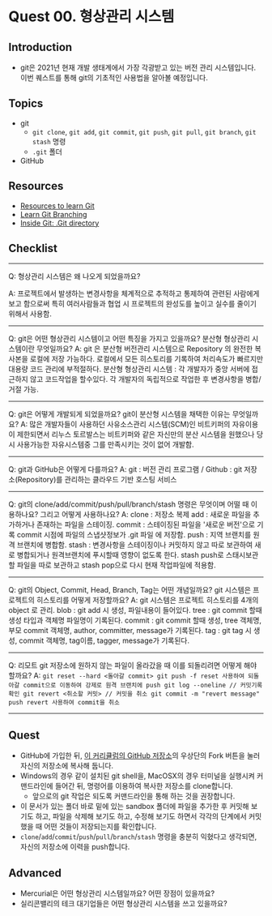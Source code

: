 # Quest 00. 형상관리 시스템

## Introduction
* git은 2021년 현재 개발 생태계에서 가장 각광받고 있는 버전 관리 시스템입니다. 이번 퀘스트를 통해 git의 기초적인 사용법을 알아볼 예정입니다.

## Topics
* git
  * `git clone`, `git add`, `git commit`, `git push`, `git pull`, `git branch`, `git stash` 명령
  * `.git` 폴더
* GitHub

## Resources
* [Resources to learn Git](https://try.github.io)
* [Learn Git Branching](https://learngitbranching.js.org/?locale=ko)
* [Inside Git: .Git directory](https://githowto.com/git_internals_git_directory)

## Checklist
___
Q: 형상관리 시스템은 왜 나오게 되었을까요?


A: 프로젝트에서 발생하는 변경사항을 체계적으로 추적하고 통제하여 관련된 사람에게 보고 함으로써 특히 여러사람들과 협업 시 프로젝트의 완성도를 높이고 실수를 줄이기 위해서 사용함.
___
Q: git은 어떤 형상관리 시스템이고 어떤 특징을 가지고 있을까요? 분산형 형상관리 시스템이란 무엇일까요?
A: git 은 분산형 버전관리 시스템으로 Repository 의 완전한 복사본을 로컬에 저장 가능하다. 로컬에서 모든 히스토리를 기록하여 처리속도가 빠르지만 대용량 코드 관리에 부적절하다.
분산형 형상관리 시스템 : 각 개발자가 중앙 서버에 접근하지 않고 코드작업을 할수있다. 각 개발자의 독립적으로 작업한 후 변경사항을 병합/거절 가능.
___
Q: git은 어떻게 개발되게 되었을까요? git이 분산형 시스템을 채택한 이유는 무엇일까요?
A: 많은 개발자들이 사용하던 사유소스관리 시스템(SCM)인 비트키퍼의 자유이용이 제한되면서 리누스 토르발스는 비트키퍼와 같은 자신만의 분산 시스템을 원했으나 당시 사용가능한 자유시스템중 그를 만족시키는 것이 없어 개발함.
___
Q: git과 GitHub은 어떻게 다를까요?
A: git : 버전 관리 프로그램 / Github : git 저장소(Repository)를 관리하는 클라우드 기반 호스팅 서비스
___
Q: git의 clone/add/commit/push/pull/branch/stash 명령은 무엇이며 어떨 때 이용하나요? 그리고 어떻게 사용하나요?
A: clone : 저장소 복제
   add : 새로운 파일을 추가하거나 존재하는 파일을 스테이징.
   commit : 스테이징된 파일을 '새로운 버전'으로 기록 commit 시점에 파일의 스냅샷정보가 .git 파일 에 저장함.
   push : 지역 브랜치를 원격 브랜치에 병합함.
   stash : 변경사항을 스테이징이나 커밋하지 않고 따로 보관하여 새로 병합되거나 원격브랜치에 푸시할때 영향이 없도록 한다. stash push로 스태시보관할 파일을 따로 보관하고 stash pop으로 다시 현재 작업파일에 적용함. 
___
Q: git의 Object, Commit, Head, Branch, Tag는 어떤 개념일까요? git 시스템은 프로젝트의 히스토리를 어떻게 저장할까요?
A: git 시스템은 프로젝트 히스토리를 4개의 object 로 관리.
   blob : git add 시 생성, 파일내용이 들어있다.
   tree : git commit 할때 생성 타입과 객체명 파일명이 기록된다.
   commit : git commit 할때 생성, tree 객체명, 부모 commit 객체명, author, committer, message가 기록된다.
   tag : git tag 시 생성, commit 객체명, tag이름, tagger, message가 기록된다.
___
Q: 리모트 git 저장소에 원하지 않는 파일이 올라갔을 때 이를 되돌리려면 어떻게 해야 할까요?
A:  ```
    git reset --hard <돌아갈 commit>
    git push -f
    reset 사용하여 되돌아갈 commit으로 이동하여 강제로 원격 브랜치에 push
    git log --oneline // 커밋기록 확인
    git revert <취소할 커밋> // 커밋을 취소
    git commit -m "revert message" 
    push
    revert 사용하여 commit을 취소
    ```
___
## Quest
* GitHub에 가입한 뒤, [이 커리큘럼의 GitHub 저장소](https://github.com/KnowRe-Dev/WebDevCurriculum)의 우상단의 Fork 버튼을 눌러 자신의 저장소에 복사해 둡니다.
* Windows의 경우 같이 설치된 git shell을, MacOSX의 경우 터미널을 실행시켜 커맨드라인에 들어간 뒤, 명령어를 이용하여 복사한 저장소를 clone합니다.
  * 앞으로의 git 작업은 되도록 커맨드라인을 통해 하는 것을 권장합니다.
* 이 문서가 있는 폴더 바로 밑에 있는 sandbox 폴더에 파일을 추가한 후 커밋해 보기도 하고, 파일을 삭제해 보기도 하고, 수정해 보기도 하면서 각각의 단계에서 커밋했을 때 어떤 것들이 저장되는지를 확인합니다.
* `clone`/`add`/`commit`/`push`/`pull`/`branch`/`stash` 명령을 충분히 익혔다고 생각되면, 자신의 저장소에 이력을 push합니다.

## Advanced
* Mercurial은 어떤 형상관리 시스템일까요? 어떤 장점이 있을까요?
* 실리콘밸리의 테크 대기업들은 어떤 형상관리 시스템을 쓰고 있을까요?
